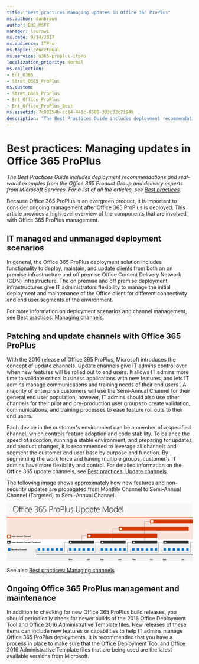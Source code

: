 ```yaml
---
title: "Best practices Managing updates in Office 365 ProPlus"
ms.author: danbrown
author: DHB-MSFT
manager: laurawi
ms.date: 9/14/2017
ms.audience: ITPro
ms.topic: concetpual
ms.service: o365-proplus-itpro
localization_priority: Normal
ms.collection:
- Ent_O365
- Strat_O365_ProPlus
ms.custom:
- Strat_O365_ProPlus
- Ent_Office_ProPlus
- Ent_Office_ProPlus_Best
ms.assetid: 7c80254b-cc14-441c-8500-333d32c71949
description: "The Best Practices Guide includes deployment recommendations and real-world examples from the Office 365 Product Group and delivery experts from Microsoft Services. For a list of all the articles, see Best practices."
---
```


# Best practices: Managing updates in Office 365 ProPlus

 *The Best Practices Guide includes deployment recommendations and real-world examples from the Office 365 Product Group and delivery experts from Microsoft Services. For a list of all the articles, see [Best practices](best-practices.md).* 
  
Because Office 365 ProPlus is an evergreen product, it is important to consider ongoing management after Office 365 ProPlus is deployed. This article provides a high level overview of the components that are involved with Office 365 ProPlus management.
  
## IT managed and unmanaged deployment scenarios

In general, the Office 365 ProPlus deployment solution includes functionality to deploy, maintain, and update clients from both an on premise infrastructure and off premise Office Content Delivery Network (CDN) infrastructure. The on premise and off premise deployment infrastructures give IT administrators flexibility to manage the initial deployment and maintenance of the Office client for different connectivity and end user segments of the environment.
  
For more information on deployment scenarios and channel management, see [Best practices: Managing channels](best-practices-managing-channels.md).
  
## Patching and update channels with Office 365 ProPlus

With the 2016 release of Office 365 ProPlus, Microsoft introduces the concept of update channels. Update channels give IT admins control over when new features will be rolled out to end users. It allows IT admins more time to validate critical business applications with new features, and lets IT admins manage communications and training needs of their end users . A majority of enterprise customers will use the Semi-Annual Channel for their general end user population; however, IT admins should also use other channels for their pilot and pre-production user groups to create validation, communications, and training processes to ease feature roll outs to their end users.
  
Each device in the customer's environment can be a member of a specified channel, which controls feature adoption and code stability. To balance the speed of adoption, running a stable environment, and preparing for updates and product changes, it is recommended to leverage all channels and segment the customer end user base by purpose and function. By segmenting the work force and having multiple groups, customer's IT admins have more flexibility and control. For detailed information on the Office 365 update channels, see [Best practices: Update channels](best-practices-update-channels.md).
  
The following image shows approximately how new features and non-security updates are propagated from Monthly Channel to Semi-Annual Channel (Targeted) to Semi-Annual Channel.
  
![The three primary Office 365 update channels, showing the relationship between the update channels and the release cadence](../images/16fae804-8d79-43db-8902-2adbbc6e0c9e.png)
  
See also [Best practices: Managing channels](best-practices-managing-channels.md)
  
## Ongoing Office 365 ProPlus management and maintenance

In addition to checking for new Office 365 ProPlus build releases, you should periodically check for newer builds of the 2016 Office Deployment Tool and Office 2016 Administrative Template files. New releases of these items can include new features or capabilities to help IT admins manage Office 365 ProPlus deployments. It is recommended that you have a process in place to make sure that the Office Deployment Tool and Office 2016 Administrative Template files that are being used are the latest available versions from Microsoft.
  

